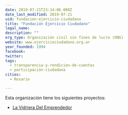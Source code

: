 ```yaml
---
date: 2019-07-21T23:14:06.000Z
date_last_modified: 2019-07-21
uid: fundacion-ejercicio-ciudadano
title: "Fundación Ejercicio Ciudadano"
legal_name: 
description: ""
org_type: Organización civil sin fines de lucro (ONG)
website: www.ejerciciociudadano.org.ar
year_founded: 1994
facebook: 
twitter: 
tags:
  - transparencia-y-rendicion-de-cuentas
  - participación-ciudadana
cities: 
  - Rosario

---
```


Esta organización tiene los siguientes proyectos:

- [La Vidriera Del Emprendedor](/proyectos/la-vidriera-del-emprendedor)
